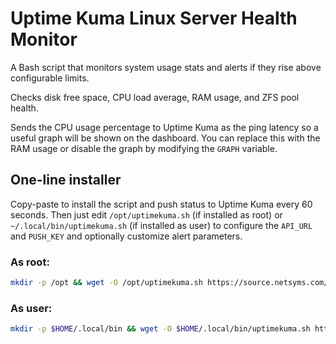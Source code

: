 # Uptime Kuma Linux Server Health Monitor

A Bash script that monitors system usage stats and alerts if they rise above configurable limits.

Checks disk free space, CPU load average, RAM usage, and ZFS pool health.

Sends the CPU usage percentage to Uptime Kuma as the ping latency so a useful graph will be shown on the dashboard.
You can replace this with the RAM usage or disable the graph by modifying the `GRAPH` variable.

## One-line installer

Copy-paste to install the script and push status to Uptime Kuma every 60 seconds.
Then just edit `/opt/uptimekuma.sh` (if installed as root) or `~/.local/bin/uptimekuma.sh` (if installed as user)
to configure the `API_URL` and `PUSH_KEY` and optionally customize alert parameters.

### As root:

```bash
mkdir -p /opt && wget -O /opt/uptimekuma.sh https://source.netsyms.com/Netsyms/uptime-kuma-server-health/raw/branch/main/uptimekuma.sh && chmod +x /opt/uptimekuma.sh && crontab -l | { cat; echo "* * * * * /opt/uptimekuma.sh"; } | crontab -
```

### As user:

```bash
mkdir -p $HOME/.local/bin && wget -O $HOME/.local/bin/uptimekuma.sh https://source.netsyms.com/Netsyms/uptime-kuma-server-health/raw/branch/main/uptimekuma.sh && chmod +x $HOME/.local/bin/uptimekuma.sh && crontab -l | { cat; echo "* * * * * $HOME/.local/bin/uptimekuma.sh"; } | crontab -
```